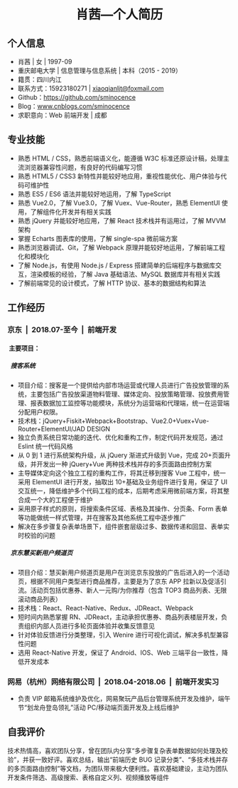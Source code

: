 # <center>肖茜—个人简历

<!-- ![图片](/Users/cdxiaoqian/Documents/workplace/个人资料/肖茜.jpeg) -->

## 个人信息

- 肖茜 | 女 | 1997-09
- 重庆邮电大学 | 信息管理与信息系统 | 本科（2015 - 2019）
- 籍贯：四川内江
- 联系方式：15923180271 | xiaoqianljt@foxmail.com
- Github：https://github.com/sminocence
- Blog：www.cnblogs.com/sminocence
- 求职意向：Web 前端开发 | 成都

## 专业技能

- 熟悉 HTML / CSS，熟悉前端语义化，能遵循 W3C 标准还原设计稿，处理主流浏览器兼容性问题，有良好的代码编写习惯
- 熟悉 HTML5 / CSS3 新特性并能较好地应用，重视性能优化、用户体验与代码可维护性
- 熟悉 ES5 / ES6 语法并能较好地运用，了解 TypeScript
- 熟悉 Vue2.0，了解 Vue3.0，了解 Vuex、Vue-Router，熟悉 ElementUI 使用，了解组件化开发并有相关实践
- 熟悉 jQuery 并能较好地应用，了解 React 技术栈并有运用过，了解 MVVM 架构
- 掌握 Echarts 图表库的使用，了解 single-spa 微前端方案
- 熟悉浏览器调试、Git，了解 Webpack 原理并能较好地运用，了解前端工程化和模块化
- 了解 Node.js，有使用 Node.js / Express 搭建简单的后端程序与数据库交互，渲染模板的经验，了解 Java 基础语法、MySQL 数据库并有相关实践
- 了解前端常见的设计模式，了解 HTTP 协议、基本的数据结构和算法

## 工作经历

### 京东 &nbsp;|&nbsp; 2018.07-至今 &nbsp;|&nbsp; 前端开发

#### &nbsp;主要项目：

##### &nbsp;&nbsp;搜客系统

- 项目介绍：搜客是一个提供给内部市场运营或代理人员进行广告投放管理的系统，主要包括广告投放渠道物料管理、媒体定向、投放策略管理、投放费用管理、报表数据加工监控等功能模块，系统分为运营端和代理端，统一在运营端分配用户权限。
- 技术栈：jQuery+Fiskit+Webpack+Bootstrap、Vue2.0+Vuex+Vue-Router+ElementUI/JAD DESIGN
- 独立负责系统日常功能的迭代、优化和重构工作，制定代码开发规范，通过 Eslint 统一代码风格
- 从 0 到 1 进行系统架构升级，从 jQuery 渐进式升级到 Vue，完成 20+页面升级，并开发出一种 jQuery+Vue 两种技术栈并存的多页面路由控制方案
- 主导媒体定向这个独立工程的重构工作，将其迁移到搜客 Vue 工程中，统一采用 ElementUI 进行开发，抽取出 10+基础及业务组件进行复用，保证了 UI 交互统一，降低维护多个代码工程的成本，后期考虑采用微前端方案，将其整合成一个大的工程便于维护
- 采用原子样式的原则，将搜索条件区域、表格及其操作、分页条、Form 表单等功能做统一样式管理，并在搜客及其他系统工程中逐步推广
- 解决在多步骤复杂表单场景下，组件嵌套层级过多、数据传递和回显、表单实时校验的问题

##### &nbsp;&nbsp;京东慧买新用户频道页

- 项目介绍：慧买新用户频道页是用户在浏览京东投放的广告后进入的一个活动页，根据不同用户类型进行商品推荐，主要是为了京东 APP 拉新以及促活引流。活动页包括优惠券、新人一元购/为你推荐（包含 TOP3 商品列表、无限滚动商品列表）
- 技术栈：React、React-Native、Redux、JDReact、Webpack
- 短时间内熟悉掌握 RN、JDReact，主动承担优惠券、商品列表楼层开发，负责组织内部人员进行多轮页面体验并收集反馈意见
- 针对体验反馈进行分类整理，引入 Wenire 进行可视化调试，解决多机型兼容性问题
- 选用 React-Native 开发，保证了 Android、IOS、Web 三端平台一致性，降低开发成本

### 网易（杭州）网络有限公司 &nbsp;|&nbsp; 2018.04-2018.06 &nbsp;|&nbsp; 前端开发实习

- 负责 VIP 邮箱系统维护及优化，网易聚玩产品后台管理系统开发及维护，端午节“划龙舟登岛领礼”活动 PC/移动端页面开发及上线后维护

## 自我评价

技术热情高，喜欢团队分享，曾在团队内分享“多步骤复杂表单数据如何处理及校验”，并获一致好评。喜欢总结，输出“前端历史 BUG 记录分类”、“多技术栈并存的多页面路由控制”等文档，为团队带来极大便利性。喜欢基础建设，主动为团队开发条件筛选、高级搜索、表格自定义列、视频播放等组件
